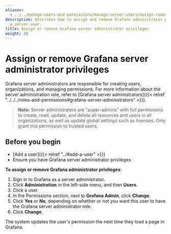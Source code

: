 ```yaml
---
aliases:
  - ../../manage-users-and-permissions/manage-server-users/assign-remove-server-admin-privileges/
description: Describes how to assign and remove Grafana administrator privileges from
  a server user.
title: Assign or remove Grafana server administrator privileges
weight: 20
---
```


# Assign or remove Grafana server administrator privileges

Grafana server administrators are responsible for creating users, organizations, and managing permissions. For more information about the server administration role, refer to [Grafana server administrators]({{< relref "../../../roles-and-permissions#grafana-server-administrators" >}}).

> **Note:** Server administrators are "super-admins" with full permissions to create, read, update, and delete all resources and users in all organizations, as well as update global settings such as licenses. Only grant this permission to trusted users.

## Before you begin

- [Add a user]({{< relref "../#add-a-user" >}})
- Ensure you have Grafana server administrator privileges

**To assign or remove Grafana administrator privileges**:

1. Sign in to Grafana as a server administrator.
1. Click **Administration** in the left-side menu, and then **Users**.
1. Click a user.
1. In the Permissions section, next to **Grafana Admin**, click **Change**.
1. Click **Yes** or **No**, depending on whether or not you want this user to have the Grafana server administrator role.
1. Click **Change**.

The system updates the user's permission the next time they load a page in Grafana.
